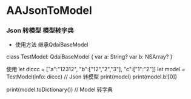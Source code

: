 # AAJsonToModel
### Json 转模型  模型转字典

* 使用方法 继承QdaiBaseModel

class TestModel: QdaiBaseModel {
    var a: String?
    var b: NSArray?
}

使用
let diccc = ["a":"12312", "b":["12","2","3"], "c":["1":"2"]]
let model = TestModel(info: diccc) // Json 转模型
print(model)
print(model.b![0])

 print(model.toDictionary()) // Model 转字典

